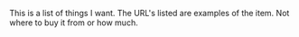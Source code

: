 This is a list of things I want.
The URL's listed are examples of the item. Not where to buy it from or how much.
